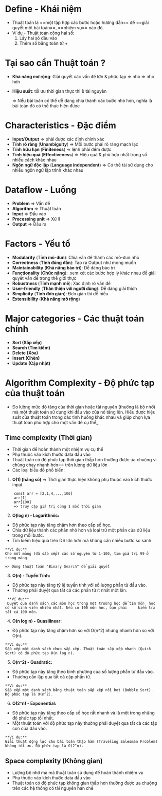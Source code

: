 # Define - Khái niệm

- Thuật toán là ==một tập hợp các bước hoặc hướng dẫn== để ==giải quyết một bài toán==, ==nhiệm vụ== nào đó.
- Ví dụ - Thuật toán cộng hai số:
  1. Lấy hai số đầu vào
  2. Thêm số bằng toán tử +  

# Tại sao cần Thuật toán ?  

- **Khả năng mở rộng**: Giải quyết các vấn đề lớn & phức tạp => nhỏ => nhỏ hơn
- **Hiệu suất**: tối ưu thời gian thực thi & tài nguyên

  => Nếu bài toán có thể dễ dàng chia thành các bước nhỏ hơn, nghĩa là bài toán đó có thể thực hiện được

# Characteristics - Đặc điểm

- **Input/Output** => phải được xác định chính xác
- **Tính rõ ràng** (**Unambiguity**) => Mỗi bước phải rõ ràng mạch lạc
- **Tính hữu hạn** (**Finiteness**) => lệnh phải đếm được
- **Tính hiệu quả** (**Effectiveness**) => Hiệu quả & phù hợp nhất trong số nhiều cách khác nhau
- **Ngôn ngữ độc lập** (**Language independent**) => Có thể tái sử dụng cho nhiều ngôn ngữ lập trình khác nhau

# Dataflow - Luồng

- **Problem** => Vấn đề
- **Algorithm** => Thuật toán
- **Input** => Đầu vào
- **Processing unit** => Xử lí
- **Output** => Đầu ra

# Factors - Yếu tố

- **Modularity** (**Tính mô-đun**): Chia vấn đề thành các mô-đun nhỏ
- **Correctness** (**Tính đúng đắn**): Tạo ra Output như mong muốn
- **Maintainability** (**Khả năng bảo trì**): Dễ dàng bảo trì
- **Functionality** (**Chức năng**):  xem xét các bước hợp lý khác nhau để giải quyết vấn đề trong thế giới thực
- **Robustness** (**Tính mạnh mẽ**): Xác định rõ vấn đề
- **User-friendly** (**Thân thiện với người dùng**): Dễ dàng giải thích
- **Simplicity** (**Tính đơn giản**): Đơn giản thì dễ hiểu
- **Extensibility** (**Khả năng mở rộng**)

# Major categories - Các thuật toán chính

- **Sort (Sắp xếp)**
- **Search (Tìm kiếm)**
- **Delete (Xóa)**
- **Insert (Chèn)**
- **Update (Cập nhật)**

# Algorithm Complexity - Độ phức tạp của thuật toán

- Đo lường mức độ tăng của thời gian hoặc tài nguyên (thường là bộ nhớ) mà một thuật toán sử dụng khi đầu vào của nó tăng lên. Hiểu được hiệu suất của thuật toán trong các tình huống khác nhau và giúp chọn lựa thuật toán phù hợp cho một vấn đề cụ thể_

## **Time complexity (Thời gian)**

- Thời gian để hoàn thành một nhiệm vụ cụ thể
- Phụ thuộc vào kích thước data đầu vào
- Thuật toán có độ phức tạp thời gian thấp hơn thường được ưa chuộng vì chúng chạy nhanh hơn== trên lượng dữ liệu lớn
- Các loại biểu đồ phổ biến:

1. **O(1) (hằng số)**
     => Thời gian thực hiện không phụ thuộc vào kích thước input

```
	const arr = [2,1,4,...,100]
	arr[1]
	arr[100]
	=> truy cập giá trị cùng 1 mốc thời gian
```

2. **O(log n) - Logarithmic:** 
 -  Độ phức tạp này tăng chậm hơn theo cấp số học. 
 - Chia dữ liệu thành các phần nhỏ hơn và loại trừ một phần của dữ liệu trong mỗi bước.
 - Tìm kiếm hiệu quả trên DS lớn hơn mà không cần nhiều bước so sánh
 
 ```
**Ví dụ:** 
 Cho môt mảng (đã sắp xếp) các số nguyên từ 1-100, tìm giá trị 99 ở trong mảng.

 => Dùng thuật toán "Binary Search" để giải quyết
```

3. **O(n) - Tuyến Tính:** 
 - Độ phức tạp này tăng tỷ lệ tuyến tính với số lượng phần tử đầu vào. 
 - Thường phải duyệt qua tất cả các phần tử ít nhất một lần.
 
```
 **Ví dụ:** 
 Duyệt qua danh sách các môn học trong một trường học để tìm môn  học có số sinh viên nhiều nhất. Nếu có 100 môn học, bạn phải     kiểm tra tất cả 100 môn.
```

4. **O(n log n) - Quasilinear:** 
 - Độ phức tạp này tăng chậm hơn so với O(n^2) nhưng nhanh hơn so với O(n).

```
**Ví dụ:** 
Sắp xếp một danh sách chưa sắp xếp. Thuật toán sắp xếp nhanh (Quick Sort) có độ phức tạp O(n log n).
```
   
5. **O(n^2) - Quadratic:** 
 - Độ phức tạp này tăng theo bình phương của số lượng phần tử đầu vào.
 - Thường cần lặp qua tất cả cặp phần tử.

```
**Ví dụ:** 
Sắp xếp một danh sách bằng thuật toán sắp xếp nổi bọt (Bubble Sort). Độ phức tạp là O(n^2).
```

6. **O(2^n) - Exponential:** 
 - Độ phức tạp này tăng theo cấp số học rất nhanh và là một trong những độ phức tạp tồi nhất. 
 - Một thuật toán với độ phức tạp này thường phải duyệt qua tất cả các tập con của đầu vào.

```
**Ví dụ:**
Giải thuật động lực cho bài toán thập hàm (Traveling Salesman Problem) không tối ưu. Độ phức tạp là O(2^n).
```

## **Space complexity (Không gian)**

- Lượng bộ nhớ mà mà thuật toán sử dụng để hoàn thành nhiệm vụ
- Phụ thuộc vào kích thước data đầu vào
- Thuật toán có độ phức tạp không gian thấp hơn thường được ưa chuộng trên các hệ thống có tài nguyên hạn chế
